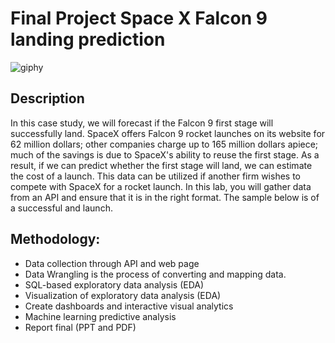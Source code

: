 # Final Project Space X Falcon 9 landing prediction
![giphy](https://media.giphy.com/media/xT9IgG50Fb7Mi0prBC/giphy.gif)

## Description 

In this case study, we will forecast if the Falcon 9 first stage will successfully land. SpaceX offers Falcon 9 rocket launches on its website for 62 million dollars; other companies charge up to 165 million dollars apiece; much of the savings is due to SpaceX's ability to reuse the first stage. As a result, if we can predict whether the first stage will land, we can estimate the cost of a launch. This data can be utilized if another firm wishes to compete with SpaceX for a rocket launch. In this lab, you will gather data from an API and ensure that it is in the right format. The sample below is of a successful and launch.

## Methodology: 
- Data collection through API and web page
- Data Wrangling is the process of converting and mapping data.
- SQL-based exploratory data analysis (EDA)
- Visualization of exploratory data analysis (EDA)
- Create dashboards and interactive visual analytics
- Machine learning predictive analysis
- Report final (PPT and PDF)
